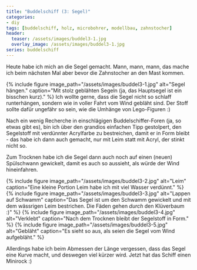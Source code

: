 ```yaml
---
title: "Buddelschiff (3: Segel)"
categories:
- diy
tags: [buddelschiff, holz, microbohrer, modellbau, zahnstocher]
header:
  teaser: /assets/images/buddel3-1.jpg
  overlay_image: /assets/images/buddel3-1.jpg
series: buddelschiff
---
```

Heute habe ich mich an die Segel gemacht.
Mann, mann, mann, das mache ich beim nächsten Mal aber bevor die Zahnstocher an den Mast kommen.

{% include figure image_path="/assets/images/buddel3-1.jpg" alt="Segel hängen." caption="Mit stolz geblähten Segeln (ja, das Hauptsegel ist ein bisschen kurz)." %}
Ich wollte gerne, dass die Segel nicht so schlaff runterhängen, sondern wie in voller Fahrt vom Wind gebläht sind.  Der Stoff sollte dafür ungefähr so sein, wie die Umhänge von Lego-Figuren :)

Nach ein wenig Recherche in einschlägigen Buddelschiffer-Foren (ja, so etwas gibt es), bin ich über den grandios einfachen Tipp gestolpert, den Segelstoff mit verdünnter Acrylfarbe zu bestreichen, damit er in Form bleibt - das habe ich dann auch gemacht, nur mit Leim statt mit Acryl, der stinkt nicht so.

Zum Trocknen habe ich die Segel dann auch noch auf einen (neuen) Spülschwann gewickelt, damit es auch so aussieht, als würde der Wind hineinfahren.

{% include figure image_path="/assets/images/buddel3-2.jpg" alt="Leim" caption="Eine kleine Portion Leim habe ich mit viel Wasser verdünnt." %}
{% include figure image_path="/assets/images/buddel3-3.jpg" alt="Lappen auf Schwamm" caption="Das Segel ist um den Schwamm gewickelt und mit dem wässrigen Leim bestrichen. Die Fäden gehen _durch_ den Klüverbaum :)" %}
{% include figure image_path="/assets/images/buddel3-4.jpg" alt="Verklebt" caption="Nach dem Trocknen bleibt der Segelstoff in Form." %}
{% include figure image_path="/assets/images/buddel3-5.jpg" alt="Gebläht" caption="Es sieht so aus, als seien die Segel vom Wind aufgebläht." %}


Allerdings habe ich beim Abmessen der Länge vergessen, dass das Segel eine Kurve macht, und deswegen viel kürzer wird. Jetzt hat das Schiff einen Minirock :)